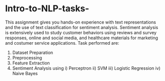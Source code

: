 # Intro-to-NLP-tasks-
This assignment gives you hands-on experience with text representations and the use of text classification for sentiment analysis. Sentiment analysis is extensively used to study customer behaviors using
reviews and survey responses, online and social media, and healthcare materials for marketing and costumer service applications.
Task performed are:
1. Dataset Preparation
2. Preprocessing
3. Feature Extraction
4. Sentiment Analysis using 
   i) Perceptron
   ii) SVM
   iii) Logistic Regression
   iv) Naive Bayes
